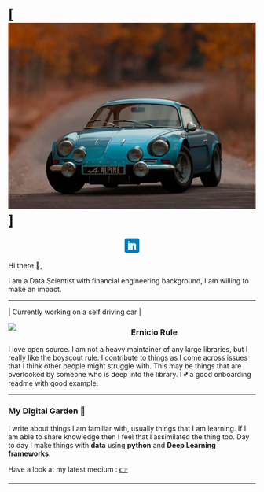 # [![gmithuran header](images/alpine.jpg)]
<p align='center'>
<a href="https://www.linkedin.com/in/gmithuran/"><img height="30" src="images/linkedin.png"></a>
</p>

Hi there 👋,

I am a Data Scientist with financial engineering background, I am willing to make an impact. 

 
  ---
 | Currently working on a self driving car |
 <p>
  <img width="250" align='left' src="https://google.com">
</p>
 
### Ernicio Rule

I love open source.  I am not a heavy maintainer of any large libraries, but I really like the boyscout rule.  I contribute to things as I come across issues that I think other people might struggle with.  This may be things that are overlooked by someone who is deep into the library.  I 💕 a good onboarding readme with good example.

 ---

### My Digital Garden 🌱

I write about things I am familiar with, usually things that I am learning. If I am able to share knowledge then I feel that I assimilated the thing too. Day to day I make things with **data** using **python** and **Deep Learning frameworks**. 

Have a look at my latest medium : [👉](https://medium.com/)


---
